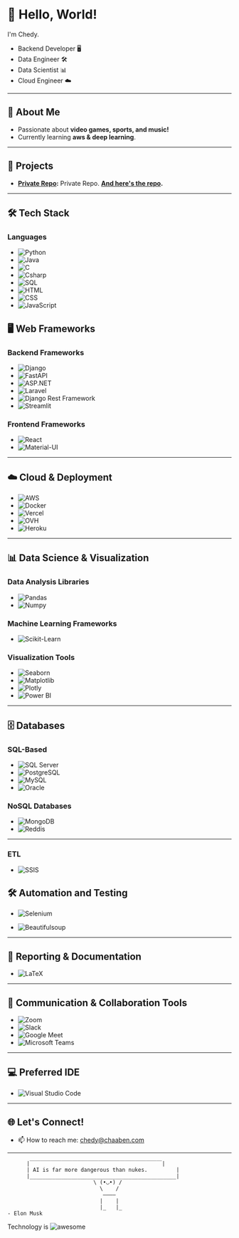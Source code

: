 # 👋 Hello, World! 

I'm Chedy.

- Backend Developer 🖥️
- Data Engineer 🛠️
- Data Scientist 📊
- Cloud Engineer ☁️
---

## 🌟 About Me

- Passionate about **video games, sports, and music!**
- Currently learning **aws & deep learning**.

---

## 🚧 Projects

- **[Private Repo]():** Private Repo. **[And here's the repo]().**

---

## 🛠️ Tech Stack


###  Languages
- ![Python](https://img.shields.io/badge/Python-0A1468?style=for-the-badge&logo=python&logoColor=white)
- ![Java](https://img.shields.io/badge/Java-D36601?style=for-the-badge&logo=java&logoColor=white)
- ![C](https://img.shields.io/badge/C-6295CB?style=for-the-badge&logo=c&logoColor=white)
- ![Csharp](https://img.shields.io/badge/csharp-95478E?style=for-the-badge&logo=c&logoColor=white)
- ![SQL](https://img.shields.io/badge/SQL-B2CD30?style=for-the-badge&logo=sql&logoColor=white)
- ![HTML](https://img.shields.io/badge/HTML-E34F26?style=for-the-badge&logo=html5&logoColor=white)
- ![CSS](https://img.shields.io/badge/CSS-1572B6?style=for-the-badge&logo=css3&logoColor=white)
- ![JavaScript](https://img.shields.io/badge/JavaScript-F7DF1E?style=for-the-badge&logo=javascript&logoColor=black)

## 🖥️ Web Frameworks

### Backend Frameworks
- ![Django](https://img.shields.io/badge/Django-092D1F?style=for-the-badge&logo=Django&logoColor=white)
- ![FastAPI](https://img.shields.io/badge/FastAPI-059286?style=for-the-badge&logo=fastapi&logoColor=white)
- ![ASP.NET](https://img.shields.io/badge/ASP.NET-3D93E5?style=for-the-badge&logo=.net&logoColor=white)
- ![Laravel](https://img.shields.io/badge/Laravel-E83527?style=for-the-badge&logo=laravel&logoColor=white)
- ![Django Rest Framework](https://img.shields.io/badge/Django_REST_Framework-155063?style=for-the-badge&logo=django&logoColor=white)
- ![Streamlit](https://img.shields.io/badge/Streamlit-FF4B4B?style=for-the-badge&logo=streamlit&logoColor=white)

### Frontend Frameworks
- ![React](https://img.shields.io/badge/React-48CEF7?style=for-the-badge&logo=react&logoColor=white)
- ![Material-UI](https://img.shields.io/badge/Material--UI-0073E6?style=for-the-badge)

---

## ☁️ Cloud & Deployment
- ![AWS](https://img.shields.io/badge/AWS-141F2E?style=for-the-badge&logo=amazonwebservices&logoColor=white)
- ![Docker](https://img.shields.io/badge/Docker-008CDB?style=for-the-badge&logo=docker&logoColor=white)
- ![Vercel](https://img.shields.io/badge/Vercel-000000?style=for-the-badge&logo=vercel&logoColor=white)
- ![OVH](https://img.shields.io/badge/Ovh-25446C?style=for-the-badge&logo=ovh&logoColor=white)
- ![Heroku](https://img.shields.io/badge/Heroku-410093?style=for-the-badge&logo=heroku&logoColor=white)

---

## 📊 Data Science & Visualization

### Data Analysis Libraries
- ![Pandas](https://img.shields.io/badge/Pandas-120751?style=for-the-badge&logo=pandas&logoColor=white)
- ![Numpy](https://img.shields.io/badge/NumPy-4B73C9?style=for-the-badge&logo=numpy&logoColor=white)

### Machine Learning Frameworks
- ![Scikit-Learn](https://img.shields.io/badge/Scikit--Learn-F09437?style=for-the-badge&logo=scikitlearn&logoColor=white)

### Visualization Tools
- ![Seaborn](https://img.shields.io/badge/Seaborn-59799D?style=for-the-badge&logo=Seaborn&logoColor=white)
- ![Matplotlib](https://img.shields.io/badge/Matplotlib-105278?style=for-the-badge&logo=matplotlib&logoColor=white)
- ![Plotly](https://img.shields.io/badge/Plotly-272C31?style=for-the-badge&logo=plotly&logoColor=white)
- ![Power BI](https://img.shields.io/badge/powerbi-E6B12E?style=for-the-badge&logo=powerbi&logoColor=white)

---

## 🗄️ Databases
### SQL-Based
- ![SQL Server](https://img.shields.io/badge/SQL_Server-DBDBBF?style=for-the-badge&logo=microsoft&logoColor=white)
- ![PostgreSQL](https://img.shields.io/badge/PostgreSQL-31648C?style=for-the-badge&logo=postgresql&logoColor=white)
- ![MySQL](https://img.shields.io/badge/MySQL-12608F?style=for-the-badge&logo=mysql&logoColor=white)
- ![Oracle](https://img.shields.io/badge/Oracle-C14432?style=for-the-badge&logo=oracle&logoColor=white)

### NoSQL Databases
- ![MongoDB](https://img.shields.io/badge/MongoDB-006548?style=for-the-badge&logo=mongodb&logoColor=white)
- ![Reddis](https://img.shields.io/badge/Reddis-9F1D10?style=for-the-badge&logo=reddis&logoColor=white)

---

### ETL
- ![SSIS](https://img.shields.io/badge/SSIS-EDEAE2?style=for-the-badge&logo=ssis&logoColor=white)


## 🛠️ Automation and Testing
- ![Selenium](https://img.shields.io/badge/Selenium-41AA29?style=for-the-badge&logo=selenium&logoColor=white)

- ![Beautifulsoup](https://img.shields.io/badge/Beautifulsoup-000000?style=for-the-badge&logo=Beautifulsoup&logoColor=white)

---

## 📑 Reporting & Documentation
- ![LaTeX](https://img.shields.io/badge/LaTeX-138A07?style=for-the-badge&logo=latex&logoColor=white)

---

## 💬 Communication & Collaboration Tools
- ![Zoom](https://img.shields.io/badge/Zoom-0096F7?style=for-the-badge&logo=zoom&logoColor=white)
- ![Slack](https://img.shields.io/badge/Slack-481449?style=for-the-badge&logo=slack&logoColor=white)
- ![Google Meet](https://img.shields.io/badge/Google_Meet-F2BB2C?style=for-the-badge&logo=gmeet&logoColor=white)
- ![Microsoft Teams](https://img.shields.io/badge/Microsoft_Teams-777EE3?style=for-the-badge&logo=microsoft&logoColor=white)

---

## 💻 Preferred IDE
- ![Visual Studio Code](https://img.shields.io/badge/Visual%20Studio%20Code-0078d7.svg?style=for-the-badge&logo=visual-studio-code&logoColor=white)

---

## 🌐 Let's Connect! 
- 📫 How to reach me: chedy@chaaben.com
---


```
      |￣￣￣￣￣￣￣￣￣￣￣￣￣￣￣￣￣￣￣￣￣￣￣￣￣|
      | AI is far more dangerous than nukes.         |
      |______________________________________________|
                           \ (•◡•) / 
                             \    / 
                              ————
                             |    |
                             |_   |_                                                                                                            - Elon Musk
``` 
Technology is ![awesome](https://awesome.re/badge.svg)
